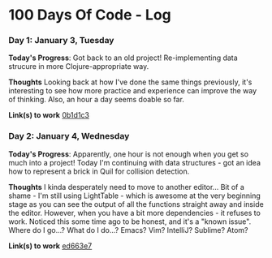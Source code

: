 # 100 Days Of Code - Log

### Day 1: January 3, Tuesday

**Today's Progress**: Got back to an old project! Re-implementing data strucure in more Clojure-appropriate way.

**Thoughts** Looking back at how I've done the same things previously, it's interesting to see how more practice and experience can improve the way of thinking. Also, an hour a day seems doable so far. 

**Link(s) to work**
[0b1d1c3](https://github.com/Gaivile/breakout/commit/0b1d1c337f54769f640b6ed437e90a459d6ba6a6)


### Day 2: January 4, Wednesday

**Today's Progress**: Apparently, one hour is not enough when you get so much into a project! Today I'm continuing with data structures - got an idea how to represent a brick in Quil for collision detection. 

**Thoughts** I kinda desperately need to move to another editor... Bit of a shame - I'm still using LightTable - which is awesome at the very beginning stage as you can see the output of all the functions straight away and inside the editor. However, when you have a bit more dependencies - it refuses to work. Noticed this some time ago to be honest, and it's a "known issue". Where do I go...? What do I do...?
Emacs? Vim? IntelliJ? Sublime? Atom?

**Link(s) to work**
[ed663e7](https://github.com/Gaivile/breakout/commit/ed663e76a21eecd57e58b7d4708fc6cf90dc163d)
